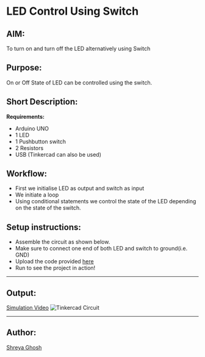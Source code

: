 # LED Control Using Switch

## AIM:

To turn on and turn off the LED alternatively using Switch

## Purpose:

On or Off State of LED can be controlled using the switch.

## Short Description:

**Requirements:**

- Arduino UNO
- 1 LED
- 1 Pushbutton switch
- 2 Resistors
- USB
  (Tinkercad can also be used)

## Workflow:

- First we initialise LED as output and switch as input
- We initiate a loop
- Using conditional statements we control the state of the LED depending on the state of the switch.

## Setup instructions:

- Assemble the circuit as shown below.
- Make sure to connect one end of both LED and switch to ground(i.e. GND)
- Upload the code provided [here](https://github.com/shreya024/IoT-Spot/blob/main/Arduino/LED%20Control%20using%20Switch/led_control_using_switch.ino)
- Run to see the project in action!

---

## Output:

[Simulation Video](https://github.com/shreya024/IoT-Spot/blob/main/Arduino/LED%20Control%20using%20Switch/Images/led_control_using_switch.mp4)
![Tinkercad Circuit](https://github.com/shreya024/IoT-Spot/blob/main/Arduino/LED%20Control%20using%20Switch/Images/led_control_using_switch.png)

---

## Author:

[Shreya Ghosh](https://github.com/shreya024)
